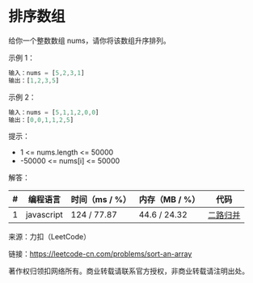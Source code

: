 # 排序数组

给你一个整数数组 nums，请你将该数组升序排列。

示例 1：

``` javascript
输入：nums = [5,2,3,1]
输出：[1,2,3,5]
```

示例 2：

``` javascript
输入：nums = [5,1,1,2,0,0]
输出：[0,0,1,1,2,5]
```

提示：

- 1 <= nums.length <= 50000
- -50000 <= nums[i] <= 50000

解答：

**#**|**编程语言**|**时间（ms / %）**|**内存（MB / %）**|**代码**
--|--|--|--|--
1|javascript|124 / 77.87|44.6 / 24.32|[二路归并](./javascript/ac_v1.js)

来源：力扣（LeetCode）

链接：https://leetcode-cn.com/problems/sort-an-array

著作权归领扣网络所有。商业转载请联系官方授权，非商业转载请注明出处。
